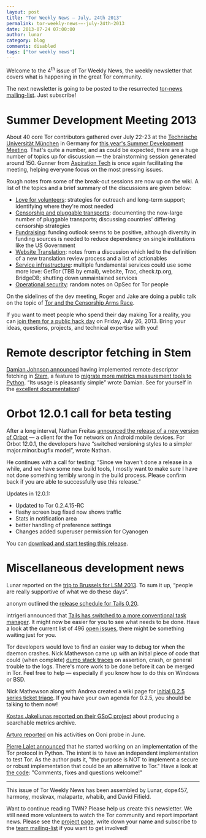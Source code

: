 ```yaml
---
layout: post
title: "Tor Weekly News — July, 24th 2013"
permalink: tor-weekly-news-—-july-24th-2013
date: 2013-07-24 07:00:00
author: lunar
category: blog
comments: disabled
tags: ["tor weekly news"]
---
```


Welcome to the 4<sup>th</sup> issue of Tor Weekly News, the weekly newsletter that covers what is happening in the great Tor community.

The next newsletter is going to be posted to the resurrected [tor-news mailing-list](https://lists.torproject.org/cgi-bin/mailman/listinfo/tor-news). Just subscribe!

Summer Development Meeting 2013
===============================

About 40 core Tor contributors gathered over July 22-23 at the [Technische Universität München](http://www.tum.de/) in Germany for [this year's Summer Development Meeting](https://trac.torproject.org/projects/tor/wiki/org/meetings/2013SummerDevMeeting). That's quite a number, and as could be expected, there are a huge number of topics up for discussion — the brainstorming session generated around 150. Gunner from [Aspiration Tech](http://aspirationtech.org/) is once again facilitating the meeting, helping everyone focus on the most pressing issues.

Rough notes from some of the break-out sessions are now up on the wiki. A list of the topics and a brief summary of the discussions are given below:

-   [Love for volunteers](https://trac.torproject.org/projects/tor/wiki/org/meetings/2013SummerDevMeeting/LoveForVolunteers): strategies for outreach and long-term support; identifying where they're most needed
-   [Censorship and pluggable transports](https://trac.torproject.org/projects/tor/wiki/org/meetings/2013SummerDevMeeting/PluggableTransports0): documenting the now-large number of pluggable transports; discussing countries' differing censorship strategies
-   [Fundraising](https://trac.torproject.org/projects/tor/wiki/org/meetings/2013SummerDevMeeting/Fundraising): funding outlook seems to be positive, although diversity in funding sources is needed to reduce dependency on single institutions like the US Government
-   [Website Translation](https://trac.torproject.org/projects/tor/wiki/org/meetings/2013SummerDevMeeting/WebsiteTranslation): notes from a discussion which led to the definition of a new translation review process and a list of actionables
-   [Service infrastructure](https://trac.torproject.org/projects/tor/wiki/org/meetings/2013SummerDevMeeting/ServiceInfrastructure): multiple fundamental services could use some more love: GetTor (TBB by email), website, Trac, check.tp.org, BridgeDB; shutting down unmaintained services
-   [Operational security](https://trac.torproject.org/projects/tor/wiki/org/meetings/2013SummerDevMeeting/OpSec): random notes on OpSec for Tor people

On the sidelines of the dev meeting, Roger and Jake are doing a public talk on the topic of [Tor and the Censorship Arms Race](https://gnunet.org/tor2013tum).

If you want to meet people who spend their day making Tor a reality, you can [join them for a public hack day](https://blog.torproject.org/blog/join-us-tor-hack-day-munich-germany) on Friday, July 26, 2013. Bring your ideas, questions, projects, and technical expertise with you!

Remote descriptor fetching in Stem
==================================

[Damian Johnson announced](https://lists.torproject.org/pipermail/tor-dev/2013-July/005156.html) having implemented remote descriptor fetching in [Stem](https://stem.torproject.org/), a feature to [migrate more metrics measurement tools to Python](https://lists.torproject.org/pipermail/tor-dev/2013-May/004924.html). “Its usage is pleasantly simple” wrote Damian. See for yourself in the [excellent documentation](https://stem.torproject.org/api/descriptor/remote.html)!

Orbot 12.0.1 call for beta testing
==================================

After a long interval, Nathan Freitas [announced the release of a new version of Orbot](https://lists.torproject.org/pipermail/tor-talk/2013-July/029063.html) — a client for the Tor network on Android mobile devices. For Orbot 12.0.1, the developers have “switched versioning styles to a simpler major.minor.bugfix model”, wrote Nathan.

He continues with a call for testing: “Since we haven't done a release in a while, and we have some new build tools, I mostly want to make sure I have not done something terribly wrong in the build process. Please confirm back if you are able to successfully use this release.”

Updates in 12.0.1:

-   Updated to Tor 0.2.4.15-RC
-   flashy screen bug fixed now shows traffic
-   Stats in notification area
-   better handling of preference settings
-   Changes added superuser permission for Cyanogen

You can [download and start testing this release](https://guardianproject.info/releases/Orbot-release-12.0.1-beta-1.apk).

Miscellaneous development news
==============================

Lunar reported on the [trip to Brussels for LSM 2013](https://lists.torproject.org/pipermail/tor-reports/2013-July/000292.html). To sum it up, “people are really supportive of what we do these days”.

anonym outlined the [release schedule for Tails 0.20](https://mailman.boum.org/pipermail/tails-dev/2013-July/003292.html).

intrigeri announced that [Tails has switched to a more conventional task manager](https://mailman.boum.org/pipermail/tails-dev/2013-July/003297.html). It might now be easier for you to see what needs to be done. Have a look at the current list of 496 [open issues](https://labs.riseup.net/code/projects/tails/issues), there might be something waiting just for you.

Tor developers would love to find an easier way to debug tor when the daemon crashes. Nick Mathewson came up with an initial piece of code that could (when complete) [dump stack traces](https://bugs.torproject.org/9299) on assertion, crash, or general trouble to the logs. There's more work to be done before it can be merged in Tor. Feel free to help — especially if you know how to do this on Windows or BSD.

Nick Mathewson along with Andrea created a wiki page for [initial 0.2.5 series ticket triage](https://trac.torproject.org/projects/tor/wiki/org/roadmaps/Tor/025/TicketTriage025). If you have your own agenda for 0.2.5, you should be talking to them now!

[Kostas Jakeliunas reported on their GSoC project](https://lists.torproject.org/pipermail/tor-dev/2013-July/005158.html) about producing a searchable metrics archive.

[Arturo reported](https://lists.torproject.org/pipermail/tor-reports/2013-July/000291.html) on his activities on Ooni probe in June.

[Pierre Lalet announced](https://lists.torproject.org/pipermail/tor-dev/2013-July/005161.html) that he started working on an implementation of the Tor protocol in Python. The intent is to have an independent implementation to test Tor. As the author puts it, "the purpose is NOT to implement a secure or robust implementation that could be an alternative to Tor." Have a look at [the code](https://github.com/cea-sec/TorPylle): "Comments, fixes and questions welcome!"

* * * * *

This issue of Tor Weekly News has been assembled by Lunar, dope457, harmony, moskvax, malaparte, whabib, and David Fifield.

Want to continue reading TWN? Please help us create this newsletter. We still need more volunteers to watch the Tor community and report important news. Please see the [project page](https://trac.torproject.org/projects/tor/wiki/TorWeeklyNews), write down your name and subscribe to the [team mailing-list](https://lists.torproject.org/cgi-bin/mailman/listinfo/news-team) if you want to get involved!
